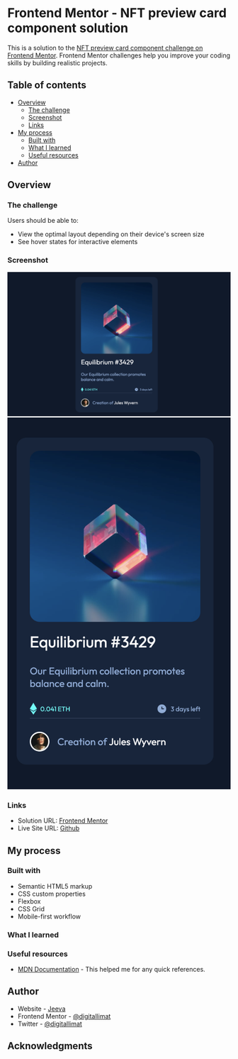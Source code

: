 # Frontend Mentor - NFT preview card component solution

This is a solution to the [NFT preview card component challenge on Frontend Mentor](https://www.frontendmentor.io/challenges/nft-preview-card-component-SbdUL_w0U). Frontend Mentor challenges help you improve your coding skills by building realistic projects.

## Table of contents

- [Overview](#overview)
  - [The challenge](#the-challenge)
  - [Screenshot](#screenshot)
  - [Links](#links)
- [My process](#my-process)
  - [Built with](#built-with)
  - [What I learned](#what-i-learned)
  - [Useful resources](#useful-resources)
- [Author](#author)

## Overview

### The challenge

Users should be able to:

- View the optimal layout depending on their device's screen size
- See hover states for interactive elements

### Screenshot

![Desktop](./design/desktop.png)
![Mobile](./design/mobile.png)

### Links

- Solution URL: [Frontend Mentor](https://www.frontendmentor.io/profile/digitallimat)
- Live Site URL: [Github](https://digitallimat.github.io/nft-preview-card-component/)

## My process

### Built with

- Semantic HTML5 markup
- CSS custom properties
- Flexbox
- CSS Grid
- Mobile-first workflow

### What I learned

### Useful resources

- [MDN Documentation](https://developer.mozilla.com) - This helped me for any quick references.

## Author

- Website - [Jeeva](https://digitallimat.com)
- Frontend Mentor - [@digitallimat](https://www.frontendmentor.io/profile/digitallimat)
- Twitter - [@digitallimat](https://www.twitter.com/digitallimat)

## Acknowledgments
